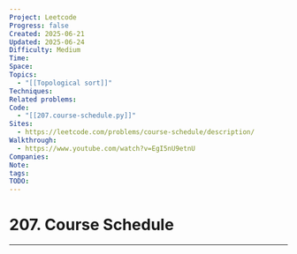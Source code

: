 ```yaml
---
Project: Leetcode
Progress: false
Created: 2025-06-21
Updated: 2025-06-24
Difficulty: Medium
Time: 
Space: 
Topics:
  - "[[Topological sort]]"
Techniques: 
Related problems: 
Code:
  - "[[207.course-schedule.py]]"
Sites:
  - https://leetcode.com/problems/course-schedule/description/
Walkthrough:
  - https://www.youtube.com/watch?v=EgI5nU9etnU
Companies: 
Note: 
tags: 
TODO: 
---
```

# 207. Course Schedule
---
